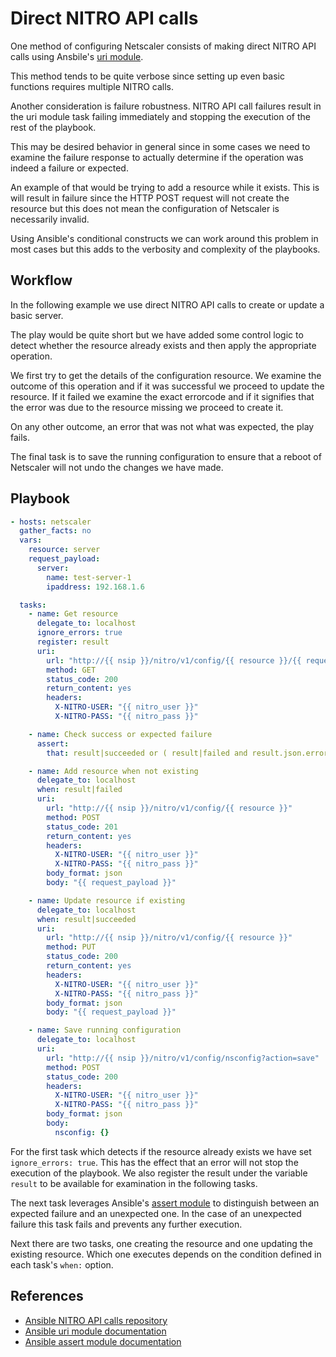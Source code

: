 # Direct NITRO API calls

One method of configuring Netscaler consists of making direct NITRO API
calls using Ansbile's [uri module](http://docs.ansible.com/ansible/latest/uri_module.html).

This method tends to be quite verbose since setting up even basic
functions requires multiple NITRO calls.

Another consideration is failure robustness. NITRO API call failures
result in the uri module task failing immediately and stopping the
execution of the rest of the playbook.

This may be desired behavior in general since in some cases we need to
examine the failure response to actually determine if the operation was
indeed a failure or expected.

An example of that would be trying to add a resource while it exists.
This is will result in failure since the HTTP POST request will not
create the resource but this does not mean the configuration of
Netscaler is necessarily invalid.

Using Ansible's conditional constructs we can work around this problem
in most cases but this adds to the verbosity and complexity of the
playbooks.

## Workflow

In the following example we use direct NITRO API calls to create or
update a basic server.

The play would be quite short but we have added some control logic to
detect whether the resource already exists and then apply the
appropriate operation.

We first try to get the details of the configuration resource. We
examine the outcome of this operation and if it was successful we
proceed to update the resource. If it failed we examine the exact
errorcode and if it signifies that the error was due to the resource
missing we proceed to create it.

On any other outcome, an error that was not what was expected, the play
fails.

The final task is to save the running configuration to ensure that a
reboot of Netscaler will not undo the changes we have made.

## Playbook

```yaml
- hosts: netscaler
  gather_facts: no
  vars:
    resource: server
    request_payload:
      server:
        name: test-server-1
        ipaddress: 192.168.1.6

  tasks:
    - name: Get resource
      delegate_to: localhost
      ignore_errors: true
      register: result
      uri:
        url: "http://{{ nsip }}/nitro/v1/config/{{ resource }}/{{ request_payload.server.name }}"
        method: GET
        status_code: 200
        return_content: yes
        headers:
          X-NITRO-USER: "{{ nitro_user }}"
          X-NITRO-PASS: "{{ nitro_pass }}"

    - name: Check success or expected failure
      assert:
        that: result|succeeded or ( result|failed and result.json.errorcode == 258 )

    - name: Add resource when not existing
      delegate_to: localhost
      when: result|failed
      uri:
        url: "http://{{ nsip }}/nitro/v1/config/{{ resource }}"
        method: POST
        status_code: 201
        return_content: yes
        headers:
          X-NITRO-USER: "{{ nitro_user }}"
          X-NITRO-PASS: "{{ nitro_pass }}"
        body_format: json
        body: "{{ request_payload }}"

    - name: Update resource if existing
      delegate_to: localhost
      when: result|succeeded
      uri:
        url: "http://{{ nsip }}/nitro/v1/config/{{ resource }}"
        method: PUT
        status_code: 200
        return_content: yes
        headers:
          X-NITRO-USER: "{{ nitro_user }}"
          X-NITRO-PASS: "{{ nitro_pass }}"
        body_format: json
        body: "{{ request_payload }}"

    - name: Save running configuration
      delegate_to: localhost
      uri:
        url: "http://{{ nsip }}/nitro/v1/config/nsconfig?action=save"
        method: POST
        status_code: 200
        headers:
          X-NITRO-USER: "{{ nitro_user }}"
          X-NITRO-PASS: "{{ nitro_pass }}"
        body_format: json
        body:
          nsconfig: {}
```

For the first task which detects if the resource already exists we have
set `ignore_errors: true`. This has the effect that an error will not
stop the execution of the playbook. We also register the result under
the variable `result` to be available for examination in the following
tasks.

The next task leverages Ansible's [assert module](http://docs.ansible.com/ansible/latest/assert_module.html) to
distinguish between an expected failure and an unexpected one. In the
case of an unexpected failure this task fails and prevents any further
execution.

Next there are two tasks, one creating the resource and one updating the
existing resource. Which one executes depends on the condition defined
in each task's `when:` option.

## References

* [Ansible NITRO API calls repository](https://github.com/citrix/ansible-nitro-api-calls)
* [Ansible uri module documentation](http://docs.ansible.com/ansible/latest/uri_module.html)
* [Ansible assert module documentation](http://docs.ansible.com/ansible/latest/assert_module.html)
